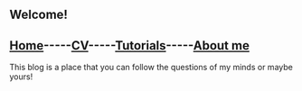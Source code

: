 ## Welcome!
## [Home]()-----[CV](https://github.com/rasoulnorouzi/rasoulnorouzi/cv)-----[Tutorials]()-----[About me]()
This blog is a place that you can follow the questions of my minds or maybe yours!
